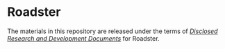 # Roadster

The materials in this repository are released under the terms of
[_Disclosed Research and Development Documents_](https://service.tesla.com/roadster) for Roadster.
